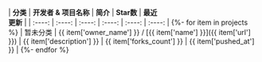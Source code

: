 | **分类** | **开发者 & 项目名称** | **简介** | **Star数** | **最近<br/>更新** |
| :----: | :----: | :----: | :----: | :----: | :----: |
{%- for item in projects %}
| 暂未分类 | {{ item['owner_name'] }} / [{{ item['name'] }}]({{ item['url'] }}) | {{ item['description'] }} | {{ item['forks_count'] }} |  {{ item['pushed_at'] }} |
{%- endfor %}